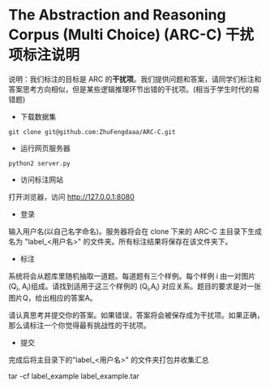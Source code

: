 # The Abstraction and Reasoning Corpus (Multi Choice) (ARC-C) 干扰项标注说明

说明：我们标注的目标是 ARC 的**干扰项**。我们提供问题和答案，请同学们标注和答案思考方向相似，但是某些逻辑推理环节出错的干扰项。(相当于学生时代的易错题)

- 下载数据集

```
git clone git@github.com:ZhuFengdaaa/ARC-C.git
```

- 运行网页服务器

```
python2 server.py
```

- 访问标注网站

打开浏览器，访问 http://127.0.0.1:8080

- 登录

输入用户名(以自己名字命名)。服务器将会在 clone 下来的 ARC-C 主目录下生成名为 "label_<用户名>" 的文件夹。所有标注结果将保存在该文件夹下。

- 标注

系统将会从题库里随机抽取一道题。每道题有三个样例。每个样例 i 由一对图片(Q<sub>i</sub>, A<sub>i</sub>)组成。请找到适用于这三个样例的 (Q<sub>i</sub>,A<sub>i</sub>) 对应关系。题目的要求是对一张图片Q，给出相应的答案A。

请认真思考并提交你的答案。如果错误，答案将会被保存成为干扰项。如果正确，那么请标注一个你觉得最有挑战性的干扰项。

- 提交

完成后将主目录下的"label_<用户名>" 的文件夹打包并收集汇总

tar -cf label_example label_example.tar

